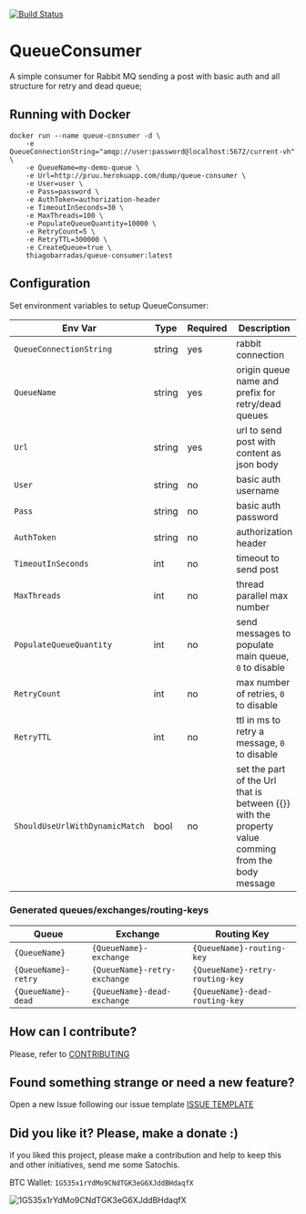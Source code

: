 [![Build Status](https://barradas.visualstudio.com/Contributions/_apis/build/status/Queue%20Consumer%20Worker?branchName=master)](https://barradas.visualstudio.com/Contributions/_build/latest?definitionId=5&branchName=master)

# QueueConsumer
 
A simple consumer for Rabbit MQ sending a post with basic auth and all structure for retry and dead queue; 

## Running with Docker

```
docker run --name queue-consumer -d \
    -e QueueConnectionString="amqp://user:password@localhost:5672/current-vh" \
    -e QueueName=my-demo-queue \
    -e Url=http://pruu.herokuapp.com/dump/queue-consumer \
    -e User=user \
    -e Pass=password \
    -e AuthToken=authorization-header 
    -e TimeoutInSeconds=30 \
    -e MaxThreads=100 \
    -e PopulateQueueQuantity=10000 \
    -e RetryCount=5 \        
    -e RetryTTL=300000 \
    -e CreateQueue=true \
    thiagobarradas/queue-consumer:latest
```

## Configuration

Set environment variables to setup QueueConsumer:

| Env Var | Type | Required | Description | e.g. |
| ------- | ---- | -------- | ----------- | ---- |
| `QueueConnectionString`        | string | yes | rabbit connection | `amqp://user:pass@localhost:5672/current-vh` |
| `QueueName`                    | string | yes | origin queue name and prefix for retry/dead queues | `some-queue` |
| `Url`                          | string | yes | url to send post with content as json body | `https://domain.com/service/v1/hook` |
| `User`                         | string | no  | basic auth username | `username` |
| `Pass`                         | string | no  | basic auth password | `password` |
| `AuthToken`                    | string | no  | authorization header | `some-token` |
| `TimeoutInSeconds`             | int    | no  | timeout to send post | `60` default |
| `MaxThreads`                   | int    | no  | thread parallel max number | `20` default |
| `PopulateQueueQuantity`        | int    | no  | send messages to populate main queue, `0` to disable | `0` default |
| `RetryCount `                  | int    | no  | max number of retries, `0` to disable | `5` default |
| `RetryTTL`                     | int    | no  | ttl in ms to retry a message, `0` to disable | `60000` default |
| `ShouldUseUrlWithDynamicMatch` | bool   | no  | set the part of the Url that is between {{}} with the property value comming from the body message | 'https://domain.com/service/{{v1}}/hook' |

### Generated queues/exchanges/routing-keys

| Queue | Exchange | Routing Key |
| ----- | -------- | ----------- | 
| `{QueueName}` | `{QueueName}-exchange` | `{QueueName}-routing-key` |
| `{QueueName}-retry` | `{QueueName}-retry-exchange` | `{QueueName}-retry-routing-key` |
| `{QueueName}-dead` | `{QueueName}-dead-exchange` | `{QueueName}-dead-routing-key` |

## How can I contribute?

Please, refer to [CONTRIBUTING](.github/CONTRIBUTING.md)

## Found something strange or need a new feature?

Open a new Issue following our issue template [ISSUE TEMPLATE](.github/ISSUE_TEMPLATE.md)

## Did you like it? Please, make a donate :)

if you liked this project, please make a contribution and help to keep this and other initiatives, send me some Satochis.

BTC Wallet: `1G535x1rYdMo9CNdTGK3eG6XJddBHdaqfX`

![1G535x1rYdMo9CNdTGK3eG6XJddBHdaqfX](https://i.imgur.com/mN7ueoE.png)
